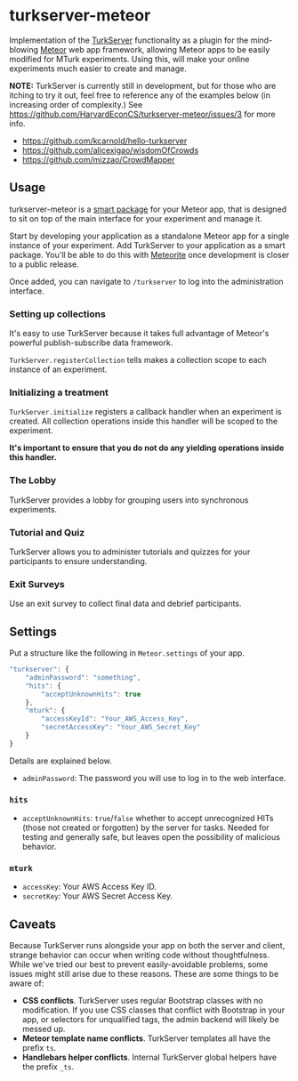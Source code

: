 turkserver-meteor
=================

Implementation of the [TurkServer](https://github.com/HarvardEconCS/TurkServer) functionality as a plugin for the mind-blowing [Meteor](http://www.meteor.com/) web app framework, allowing Meteor apps to be easily modified for MTurk experiments. Using this, will make your online experiments much easier to create and manage.

**NOTE:** TurkServer is currently still in development, but for those who are itching to try it out, feel free to reference any of the examples below (in increasing order of complexity.) See https://github.com/HarvardEconCS/turkserver-meteor/issues/3 for more info.

- https://github.com/kcarnold/hello-turkserver
- https://github.com/alicexigao/wisdomOfCrowds
- https://github.com/mizzao/CrowdMapper

## Usage

turkserver-meteor is a [smart package](https://atmosphere.meteor.com/) for your Meteor app, that is designed to sit on top of the main interface for your experiment and manage it.

Start by developing your application as a standalone Meteor app for a single instance of your experiment. Add TurkServer to your application as a smart package. You'll be able to do this with [Meteorite](https://github.com/oortcloud/meteorite) once development is closer to a public release.

Once added, you can navigate to `/turkserver` to log into the administration interface.

### Setting up collections

It's easy to use TurkServer because it takes full advantage of Meteor's powerful publish-subscribe data framework.

`TurkServer.registerCollection` tells makes a collection scope to each instance of an experiment.

### Initializing a treatment

`TurkServer.initialize` registers a callback handler when an experiment is created. All collection operations inside this handler will be scoped to the experiment.

**It's important to ensure that you do not do any yielding operations inside this handler.**

### The Lobby

TurkServer provides a lobby for grouping users into synchronous experiments.

### Tutorial and Quiz

TurkServer allows you to administer tutorials and quizzes for your participants to ensure understanding.

### Exit Surveys

Use an exit survey to collect final data and debrief participants.

## Settings

Put a structure like the following in `Meteor.settings` of your app.

```js
"turkserver": {
    "adminPassword": "something",
    "hits": {
        "acceptUnknownHits": true
    },
    "mturk": {
        "accessKeyId": "Your_AWS_Access_Key",
        "secretAccessKey": "Your_AWS_Secret_Key"
    }
}
```

Details are explained below.

- `adminPassword`: The password you will use to log in to the web interface.

### `hits`

- `acceptUnknownHits`: `true`/`false` whether to accept unrecognized HITs (those not created or forgotten) by the server for tasks. Needed for testing and generally safe, but leaves open the possibility of malicious behavior.

### `mturk`

- `accessKey`: Your AWS Access Key ID.
- `secretKey`: Your AWS Secret Access Key.

## Caveats

Because TurkServer runs alongside your app on both the server and client, strange behavior can occur when writing code without thoughtfulness. While we've tried our best to prevent easily-avoidable problems, some issues might still arise due to these reasons. These are some things to be aware of:

- **CSS conflicts**. TurkServer uses regular Bootstrap classes with no modification. If you use CSS classes that conflict with Bootstrap in your app, or selectors for unqualified tags, the admin backend will likely be messed up.
- **Meteor template name conflicts**. TurkServer templates all have the prefix `ts`.
- **Handlebars helper conflicts**. Internal TurkServer global helpers have the prefix `_ts`.
